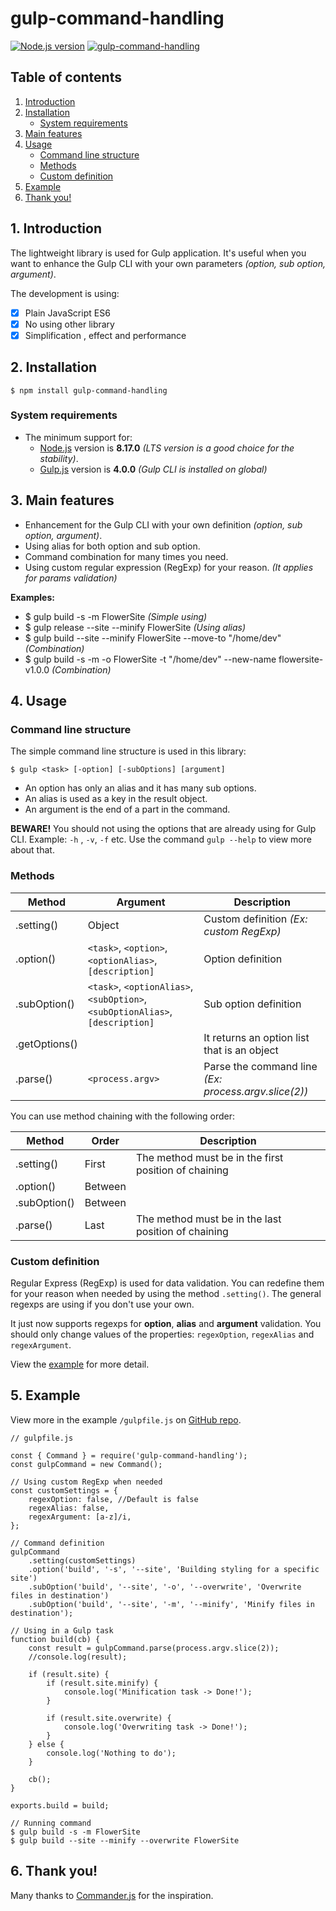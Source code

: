 # gulp-command-handling
[![Node.js version](https://img.shields.io/node/v/gulp-command-handling.svg?style=flat)](https://nodejs.org) [![gulp-command-handling](https://img.shields.io/npm/v/gulp-command-handling.svg?style=flat&color=red)](https://www.npmjs.com/package/gulp-command-handling/)

## Table of contents

1. [Introduction](#1-introduction)
2. [Installation](#2-installation)
    - [System requirements](#system-requirements)
3. [Main features](#3-main-features)
4. [Usage](#4-usage)
    - [Command line structure](#command-line-structure)
    - [Methods](#methods)
    - [Custom definition](#custom-definition)
5. [Example](#5-example)
6. [Thank you!](#6-thank-you)

## 1. Introduction

The lightweight library is used for Gulp application. It's useful when you want to enhance the Gulp CLI with your own parameters _(option, sub option, argument)_.

The development is using:

- [x] Plain JavaScript ES6
- [x] No using other library
- [x] Simplification , effect and performance

## 2. Installation

`$ npm install gulp-command-handling`

### System requirements

-   The minimum support for:
    -   [Node.js](https://nodejs.org/) version is **8.17.0** _(LTS version is a good choice for the stability)_.
    -   [Gulp.js](https://gulpjs.com/) version is **4.0.0** _(Gulp CLI is installed on global)_

## 3. Main features

-   Enhancement for the Gulp CLI with your own definition _(option, sub option, argument)_.
-   Using alias for both option and sub option.
-   Command combination for many times you need.
-   Using custom regular expression (RegExp) for your reason. _(It applies for params validation)_

**Examples:**

- $ gulp build -s -m FlowerSite _(Simple using)_
- $ gulp release --site --minify FlowerSite _(Using alias)_
- $ gulp build --site --minify FlowerSite --move-to "/home/dev" _(Combination)_
- $ gulp build -s -m -o FlowerSite -t "/home/dev" --new-name flowersite-v1.0.0 _(Combination)_

## 4. Usage

### Command line structure

The simple command line structure is used in this library:

`$ gulp <task> [-option] [-subOptions] [argument]`

-   An option has only an alias and it has many sub options.
-   An alias is used as a key in the result object.
-   An argument is the end of a part in the command.

**BEWARE!** You should not using the options that are already using for Gulp CLI. Example: `-h` , `-v`, `-f` etc. Use the command `gulp --help` to view more about that.

### Methods

| Method | Argument | Description |
|---|---|---|
|.setting()|Object|Custom definition _(Ex: custom RegExp)_|
|.option()|`<task>`, `<option>`, `<optionAlias>`, `[description]`|Option definition|
|.subOption()|`<task>`, `<optionAlias>`, `<subOption>`, `<subOptionAlias>`, `[description]`|Sub option definition|
|.getOptions()||It returns an option list that is an object|
|.parse()|`<process.argv>`|Parse the command line _(Ex: process.argv.slice(2))_|

You can use method chaining with the following order:

|Method|Order|Description|
|---|---|---|
|.setting()|First|The method must be in the first position of chaining|
|.option()|Between||
|.subOption()|Between||
|.parse()|Last|The method must be in the last position of chaining|

### Custom definition
Regular Express (RegExp) is used for data validation. You can redefine them for your reason when needed by using the method `.setting()`. The general regexps are using if you don't use your own.

It just now supports regexps for **option**, **alias** and **argument** validation. You should only change values of the properties: `regexOption`, `regexAlias` and `regexArgument`.

View the [example](#5-example) for more detail.

## 5. Example

View more in the example `/gulpfile.js` on [GitHub repo](https://github.com/nguyenkhois/gulp-command-handling).

```
// gulpfile.js

const { Command } = require('gulp-command-handling');
const gulpCommand = new Command();

// Using custom RegExp when needed
const customSettings = {
    regexOption: false, //Default is false
    regexAlias: false,
    regexArgument: [a-z]/i,
};

// Command definition
gulpCommand
    .setting(customSettings)
    .option('build', '-s', '--site', 'Building styling for a specific site')
    .subOption('build', '--site', '-o', '--overwrite', 'Overwrite files in destination')
    .subOption('build', '--site', '-m', '--minify', 'Minify files in destination');

// Using in a Gulp task
function build(cb) {
    const result = gulpCommand.parse(process.argv.slice(2));
    //console.log(result);

    if (result.site) {
        if (result.site.minify) {
            console.log('Minification task -> Done!');
        }

        if (result.site.overwrite) {
            console.log('Overwriting task -> Done!');
        }
    } else {
        console.log('Nothing to do');
    }

    cb();
}

exports.build = build;
```

```
// Running command
$ gulp build -s -m FlowerSite
$ gulp build --site --minify --overwrite FlowerSite
```

## 6. Thank you!
Many thanks to [Commander.js](https://github.com/tj/commander.js) for the inspiration.
